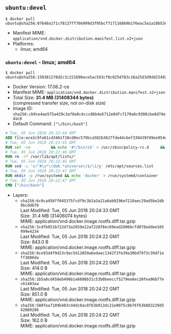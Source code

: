 ## `ubuntu:devel`

```console
$ docker pull ubuntu@sha256:07648a1f1cf8137ff766999d3f95bcf717116869b1f6eac5a1a10b53e0e322f3
```

-	Manifest MIME: `application/vnd.docker.distribution.manifest.list.v2+json`
-	Platforms:
	-	linux; amd64

### `ubuntu:devel` - linux; amd64

```console
$ docker pull ubuntu@sha256:150381278d2c3c221696ece5ac593cf0c025d783c16a25d3d9dd254929e17d03
```

-	Docker Version: 17.06.2-ce
-	Manifest MIME: `application/vnd.docker.distribution.manifest.v2+json`
-	Total Size: **31.4 MB (31408344 bytes)**  
	(compressed transfer size, not on-disk size)
-	Image ID: `sha256:cb9ce4ae575a429c3af8a8c4ccc86b4a5712e0dfc7170a6c9308cbe8d74edac6`
-	Default Command: `["\/bin\/bash"]`

```dockerfile
# Tue, 05 Jun 2018 20:22:44 GMT
ADD file:ece2c9fa61cd3461f10cd8ec579bca502b3627fda44cbef3384397d9ee954dc1 in / 
# Tue, 05 Jun 2018 20:22:45 GMT
RUN set -xe 		&& echo '#!/bin/sh' > /usr/sbin/policy-rc.d 	&& echo 'exit 101' >> /usr/sbin/policy-rc.d 	&& chmod +x /usr/sbin/policy-rc.d 		&& dpkg-divert --local --rename --add /sbin/initctl 	&& cp -a /usr/sbin/policy-rc.d /sbin/initctl 	&& sed -i 's/^exit.*/exit 0/' /sbin/initctl 		&& echo 'force-unsafe-io' > /etc/dpkg/dpkg.cfg.d/docker-apt-speedup 		&& echo 'DPkg::Post-Invoke { "rm -f /var/cache/apt/archives/*.deb /var/cache/apt/archives/partial/*.deb /var/cache/apt/*.bin || true"; };' > /etc/apt/apt.conf.d/docker-clean 	&& echo 'APT::Update::Post-Invoke { "rm -f /var/cache/apt/archives/*.deb /var/cache/apt/archives/partial/*.deb /var/cache/apt/*.bin || true"; };' >> /etc/apt/apt.conf.d/docker-clean 	&& echo 'Dir::Cache::pkgcache ""; Dir::Cache::srcpkgcache "";' >> /etc/apt/apt.conf.d/docker-clean 		&& echo 'Acquire::Languages "none";' > /etc/apt/apt.conf.d/docker-no-languages 		&& echo 'Acquire::GzipIndexes "true"; Acquire::CompressionTypes::Order:: "gz";' > /etc/apt/apt.conf.d/docker-gzip-indexes 		&& echo 'Apt::AutoRemove::SuggestsImportant "false";' > /etc/apt/apt.conf.d/docker-autoremove-suggests
# Tue, 05 Jun 2018 20:22:46 GMT
RUN rm -rf /var/lib/apt/lists/*
# Tue, 05 Jun 2018 20:22:46 GMT
RUN sed -i 's/^#\s*\(deb.*universe\)$/\1/g' /etc/apt/sources.list
# Tue, 05 Jun 2018 20:22:47 GMT
RUN mkdir -p /run/systemd && echo 'docker' > /run/systemd/container
# Tue, 05 Jun 2018 20:22:47 GMT
CMD ["/bin/bash"]
```

-	Layers:
	-	`sha256:6c0ca458ff045375fcdf9c3b2a3a21a6ab9296ef210aec29ad5be2db9bcdd670`  
		Last Modified: Tue, 05 Jun 2018 20:24:33 GMT  
		Size: 31.4 MB (31406074 bytes)  
		MIME: application/vnd.docker.image.rootfs.diff.tar.gzip
	-	`sha256:3cdfb851b722d73a2659e22af228f8ec69ead20066cfd078addee165999e4234`  
		Last Modified: Tue, 05 Jun 2018 20:24:22 GMT  
		Size: 843.0 B  
		MIME: application/vnd.docker.image.rootfs.diff.tar.gzip
	-	`sha256:0ce93d4f9d23c9ec5d12859a6edaec1342f3fe39a30bd7973c39df1eff3886da`  
		Last Modified: Tue, 05 Jun 2018 20:24:22 GMT  
		Size: 414.0 B  
		MIME: application/vnd.docker.image.rootfs.diff.tar.gzip
	-	`sha256:1b5a8cd458eb496b1e6608b31c53b0beeccf5279ee8ec20fea96b77ec61403aa`  
		Last Modified: Tue, 05 Jun 2018 20:24:22 GMT  
		Size: 851.0 B  
		MIME: application/vnd.docker.image.rootfs.diff.tar.gzip
	-	`sha256:588fea7189b483c44dc0ac8f63b913dc21e0075c8b76f63b883229d542089286`  
		Last Modified: Tue, 05 Jun 2018 20:24:22 GMT  
		Size: 162.0 B  
		MIME: application/vnd.docker.image.rootfs.diff.tar.gzip
